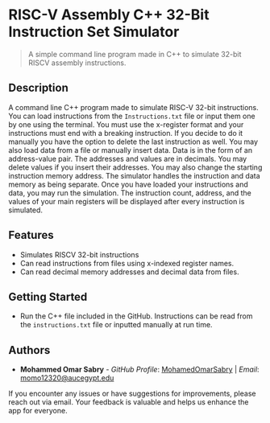 # RISC-V Assembly C++ 32-Bit Instruction Set Simulator 

> A simple command line program made in C++ to simulate 32-bit RISCV assembly instructions.

## Description

A command line C++ program made to simulate RISC-V 32-bit instructions. You can load instructions from the `Instructions.txt` file or input them one by one using the terminal. You must use the x-register format and your instructions must end with a breaking instruction. If you decide to do it manually you have the option to delete the last instruction as well. You may also load data from a file or manually insert data. Data is in the form of an address-value pair. The addresses and values are in decimals. You may delete values if you insert their addresses. You may also change the starting instruction memory address. The simulator handles the instruction and data memory as being separate. Once you have loaded your instructions and data, you may run the simulation. The instruction count, address, and the values of your main registers will be displayed after every instruction is simulated.

## Features

- Simulates RISCV 32-bit instructions
- Can read instructions from files using x-indexed register names.
- Can read decimal memory addresses and decimal data from files.

## Getting Started

- Run the C++ file included in the GitHub. Instructions can be read from the `instructions.txt` file or inputted manually at run time.

## Authors

- **Mohammed Omar Sabry** - _GitHub Profile_: [MohamedOmarSabry](https://github.com/MohamedOmarSabry) | _Email_: momo12320@aucegypt.edu

If you encounter any issues or have suggestions for improvements, please reach out via email. Your feedback is valuable and helps us enhance the app for everyone.
